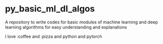 # py_basic_ml_dl_algos
A repository to write codes for basic modules of machine learning and deep learning algorithms for easy understanding and explanations

I love :coffee and :pizza and python and pytorch
